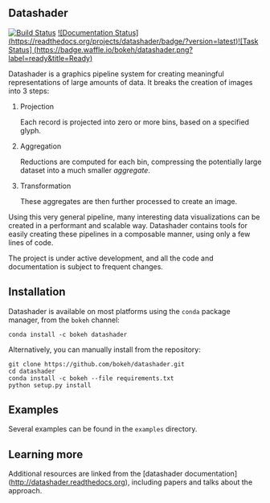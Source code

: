 Datashader
----------

[![Build Status](https://travis-ci.org/bokeh/datashader.svg)](https://travis-ci.org/bokeh/datashader) [![Documentation Status]
(https://readthedocs.org/projects/datashader/badge/?version=latest)](http://datashader.readthedocs.org/en/latest/?badge=latest)[![Task Status]
(https://badge.waffle.io/bokeh/datashader.png?label=ready&title=Ready)](https://waffle.io/bokeh/datashader)


Datashader is a graphics pipeline system for creating meaningful
representations of large amounts of data. It breaks the creation of images into
3 steps:

1. Projection

   Each record is projected into zero or more bins, based on a specified glyph.

2. Aggregation

   Reductions are computed for each bin, compressing the potentially large
   dataset into a much smaller *aggregate*.

3. Transformation

   These aggregates are then further processed to create an image.

Using this very general pipeline, many interesting data visualizations can be
created in a performant and scalable way. Datashader contains tools for easily
creating these pipelines in a composable manner, using only a few lines of code.

The project is under active development, and all the code and documentation is
subject to frequent changes.

## Installation

Datashader is available on most platforms using the `conda` package manager,
from the `bokeh` channel:

```
conda install -c bokeh datashader
```

Alternatively, you can manually install from the repository:

```
git clone https://github.com/bokeh/datashader.git
cd datashader
conda install -c bokeh --file requirements.txt
python setup.py install
```

## Examples

Several examples can be found in the `examples` directory.

## Learning more

Additional resources are linked from the
[datashader documentation] (http://datashader.readthedocs.org), including
papers and talks about the approach.
